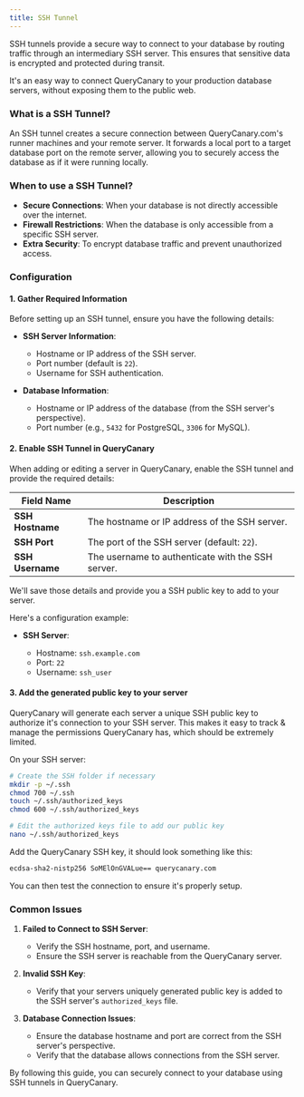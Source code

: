 ```yaml
---
title: SSH Tunnel
---
```


SSH tunnels provide a secure way to connect to your database by routing traffic through an intermediary SSH server. This ensures that sensitive data is encrypted and protected during transit.

It's an easy way to connect QueryCanary to your production database servers, without exposing them to the public web.

### What is a SSH Tunnel?

An SSH tunnel creates a secure connection between QueryCanary.com's runner machines and your remote server. It forwards a local port to a target database port on the remote server, allowing you to securely access the database as if it were running locally.

### When to use a SSH Tunnel?

-   **Secure Connections**: When your database is not directly accessible over the internet.
-   **Firewall Restrictions**: When the database is only accessible from a specific SSH server.
-   **Extra Security**: To encrypt database traffic and prevent unauthorized access.

### Configuration

#### 1. **Gather Required Information**

Before setting up an SSH tunnel, ensure you have the following details:

-   **SSH Server Information**:

    -   Hostname or IP address of the SSH server.
    -   Port number (default is `22`).
    -   Username for SSH authentication.

-   **Database Information**:

    -   Hostname or IP address of the database (from the SSH server's perspective).
    -   Port number (e.g., `5432` for PostgreSQL, `3306` for MySQL).

#### 2. **Enable SSH Tunnel in QueryCanary**

When adding or editing a server in QueryCanary, enable the SSH tunnel and provide the required details:

| Field Name | Description |
| --- | --- |
| **SSH Hostname** | The hostname or IP address of the SSH server. |
| **SSH Port** | The port of the SSH server (default: `22`). |
| **SSH Username** | The username to authenticate with the SSH server. |

We'll save those details and provide you a SSH public key to add to your server.

Here's a configuration example:

-   **SSH Server**:

    -   Hostname: `ssh.example.com`
    -   Port: `22`
    -   Username: `ssh_user`

#### 3. Add the generated public key to your server
QueryCanary will generate each server a unique SSH public key to authorize it's connection to your SSH server. This makes it easy to track & manage the permissions QueryCanary has, which should be extremely limited.

On your SSH server:
```bash
# Create the SSH folder if necessary
mkdir -p ~/.ssh
chmod 700 ~/.ssh
touch ~/.ssh/authorized_keys
chmod 600 ~/.ssh/authorized_keys

# Edit the authorized keys file to add our public key
nano ~/.ssh/authorized_keys
```
Add the QueryCanary SSH key, it should look something like this:
```bash
ecdsa-sha2-nistp256 SoMElOnGVALue== querycanary.com 
```

You can then test the connection to ensure it's properly setup.

### Common Issues

1.  **Failed to Connect to SSH Server**:

    -   Verify the SSH hostname, port, and username.
    -   Ensure the SSH server is reachable from the QueryCanary server.

2.  **Invalid SSH Key**:

    -   Verify that your servers uniquely generated public key is added to the SSH server's `authorized_keys` file.

3.  **Database Connection Issues**:

    -   Ensure the database hostname and port are correct from the SSH server's perspective.
    -   Verify that the database allows connections from the SSH server.

By following this guide, you can securely connect to your database using SSH tunnels in QueryCanary.